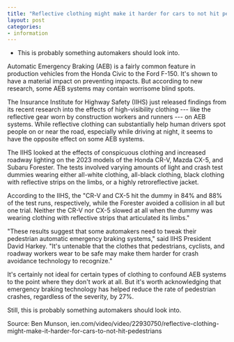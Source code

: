 ```yaml
---
title: "Reflective clothing might make it harder for cars to not hit pedestrians"
layout: post
categories:
- information
---
```


- This is probably something automakers should look into.

Automatic Emergency Braking (AEB) is a fairly common feature in production vehicles from the Honda Civic to the Ford F-150. It's shown to have a material impact on preventing impacts. But according to new research, some AEB systems may contain worrisome blind spots.

The Insurance Institute for Highway Safety (IIHS) just released findings from its recent research into the effects of high-visibility clothing --- like the reflective gear worn by construction workers and runners --- on AEB systems. While reflective clothing can substantially help human drivers spot people on or near the road, especially while driving at night, it seems to have the opposite effect on some AEB systems.

The IIHS looked at the effects of conspicuous clothing and increased roadway lighting on the 2023 models of the Honda CR-V, Mazda CX-5, and Subaru Forester. The tests involved varying amounts of light and crash test dummies wearing either all-white clothing, all-black clothing, black clothing with reflective strips on the limbs, or a highly retroreflective jacket.

According to the IIHS, the "CR-V and CX-5 hit the dummy in 84% and 88% of the test runs, respectively, while the Forester avoided a collision in all but one trial. Neither the CR-V nor CX-5 slowed at all when the dummy was wearing clothing with reflective strips that articulated its limbs."

"These results suggest that some automakers need to tweak their pedestrian automatic emergency braking systems," said IIHS President David Harkey. "It's untenable that the clothes that pedestrians, cyclists, and roadway workers wear to be safe may make them harder for crash avoidance technology to recognize."

It's certainly not ideal for certain types of clothing to confound AEB systems to the point where they don't work at all. But it's worth acknowledging that emergency braking technology has helped reduce the rate of pedestrian crashes, regardless of the severity, by 27%.

Still, this is probably something automakers should look into.

Source: Ben Munson, ien.com/video/video/22930750/reflective-clothing-might-make-it-harder-for-cars-to-not-hit-pedestrians
